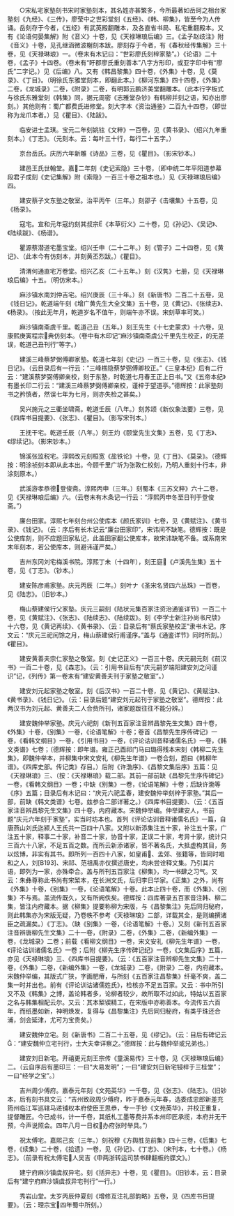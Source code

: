 <!-- { "loadSidebar": true } -->
　　○宋私宅家塾刻书宋时家塾刻本，其名姓亦甚繁多，今所最著如岳珂之相台家塾刻《九经》、《三传》，廖莹中之世彩堂刻《五经》、《韩、柳集》，皆至今为人传诵。岳刻存于今者，《五经》有武英殿翻雕本，及各直省书局、私宅重翻殿本。又有《论语何晏集解》附《音义》十卷，见《天禄琳琅后编》三。《孟子赵歧注》附《音义》十卷，见孔继涵微波榭刻本跋。廖刻存于今者，有《春秋经传集解》三十卷，见《天禄琳琅》一。（卷末有木记曰：“世彩廖氏刻梓家塾”。）《论语》二十卷，《孟子》十四卷。（卷末有“盱郡廖氏重刻善本”八字方形印，或亚字印中有“廖氏”二字记。）见《后编》八。又有《韩昌黎集》四十卷，《外集》十卷，见《莫录》、《丁目》。（明徐氏东雅堂刻本，即翻此本。）《柳河东集》四十四卷，《外集》二卷，《龙城录》二卷，《附录》二卷，有明郭云鹏济美堂翻雕本。（此本行字板式与徐氏东雅堂刻《韩集》同，据元周密《志雅堂杂钞》有韩柳并刻之语，知亦出廖刻。）其他则有：蜀广都费氏进修堂。刻大字本《资治通鉴》二百九十四卷，（即世称为龙爪本者。）见《瞿目》、《陆跋》。

　　临安进士孟琪。宝元二年刻姚铉《文粹》一百卷，见《黄书录》、（绍兴九年重刻本。）《丁志》。（元刻本。云：每叶三十行，每行二十五字。）

　　京台岳氏。庆历六年新雕《诗品》三卷，见《瞿目》。（影宋钞本。）

　　建邑王氏世翰堂。嘉二年刻《史记索隐》三十卷，（即中统二年平阳道参幕段君子成刻《史记集解》附《索隐》一百三十卷之祖本也。）见《天禄琳琅后编》四。

　　建安蔡子文东塾之敬室。治平丙午（三年。）刻邵子《击壤集》十五卷，见《杨录》。

　　寇宅。宣和元年寇约刻其叔宗《本草衍义》二十卷，见《孙记》、《吴记》、《陆续跋》、《杨谱》。

　　瞿源蔡潜道宅墨宝堂。绍兴壬申（二十二年。）刻《管子》二十四卷，见《黄记》、（此本今有仿刻本，并刻黄丕烈跋。）《瞿目》。

　　清渭何通直宅万卷堂。绍兴乙亥（二十五年。）刻《汉隽》七册，见《天禄琳琅后编》十五。（明仿宋本。）

　　麻沙镇水南刘仲吉宅。绍兴庚辰（三十年。）刻《新唐书》二百二十五卷，见《钱日记》。乾道端午刻《增广黄先生大全文集》五十卷，见《黄记》、《张续志》、《杨录》。（按此无年月，乾道岁名不值午，则端午亦不误。宋刻草率可笑。）

　　麻沙镇南斋虞千里。乾道己丑（五年。）刻王先生《十七史蒙求》十六卷，见康熙庚寅程宗典仿刻本。（卷中有木印记“麻沙镇南斋虞公千里先生校正，的无差误，乾道己丑刊行”等字。）

　　建溪三峰蔡梦弼傅卿家塾。乾道七年刻《史记》一百三十卷，见《张志》、《钱日记》。（云目录后有一行云：“三峰樵隐蔡梦弼傅卿校正。”《三皇本纪》后有二行云：“建溪蔡梦弼傅卿亲校，刻于东塾，时乾道七月春王正上日书。”又《五帝本纪》有墨长印二行云：“建溪三峰蔡梦弼傅卿亲校，谨梓于望道亭。”德辉按：此家塾刻书之矜慎者，然误七年为七月，则亦失检之甚矣。）

　　吴兴施元之三衢坐啸斋。乾道壬辰（八年。）刻苏颂《新仪象法要》三卷，见《四库书目提要》、《张志》、《瞿目》。（影写宋刊本。）

　　王抚干宅。乾道壬辰（八年。）刻王灼《颐堂先生文集》五卷，见《丁志》、《缪续记》。（影宋钞本。）

　　锦溪张监税宅。淳熙改元刻桓宽《盐铁论》十卷，见《丁目》、《莫录》。（德辉按：明涂祯刻本即从此本出。今顾千里广圻为张敦仁校刻，乃明人重刻十行本，非涂刻原本。）

　　武溪游孝恭德登俊斋。淳熙丙申（三年。）刻蜀本《三苏文粹》六十二卷，见《天禄琳琅后编》六。（云卷末有木条记一行云：“淳熙丙申冬至日刊于登俊斋。”）

　　廉台田家。淳熙七年刻台州公使库本《颜氏家训》七卷，见《黄赋注》、《黄书录》、《钱记》。（云：序后有长木记云“廉台田家印”，宋讳间不缺笔。德辉按：既是公使库刻，则不应题田家私记，此盖田家翻公使库本，故宋讳缺笔不备。或系南宋末年刻本，若公使库本，则避讳谨严矣。）

　　吉州东冈刘宅梅溪书院。淳熙丁未（十四年），刻王庭《卢溪先生集》五十卷，见《丁志》。（钞本。）

　　建安陈彦甫家塾。庆元丙辰（二年。）刻叶ナ《圣宋名贤四六丛珠》一百卷，见《陆志》。（旧钞本。）

　　梅山蔡建侯行父家塾。庆元三嗣刻《陆状元集百家注资治通鉴详节》一百二十卷，见《黄赋注》、《张志》、《陆续志》、《陆续跋》。刻《李学士新注孙尚书尺牍》十六卷，见《黄记再续》、《黄书录》、（云：目录后有“蔡氏家塾校正”隶书木记。序文云：“庆元三祀闰馀之月，梅山蔡建侯行甫谨序。”盖与《通鉴详节》同时所刻。）《瞿目》。

　　建安黄善夫宗仁家塾之敬室。刻《史记正义》一百三十卷。庆元嗣元刻《前汉书》一百二十卷，见《森志》。（云：引用书目后有“庆元嗣岁端阳建安刘之问谨识”记，《列传》第一卷末有“建安黄善夫刊于家塾之敬室”。）

　　建安刘元起家塾之敬室。刻《后汉书》一百二十卷，见《黄记》、《黄赋注》、《黄书录》、《钱日记》。（云：目录后题“建安刘元起刊于家塾之敬室”。德辉按：此两汉书为刘元起、黄善夫二人合赀所刊，诸家题跋往往不能分辨。）

　　建安魏仲举家塾。庆元六祀刻《新刊五百家注音辨昌黎先生文集》四十卷，《外集》十卷，《别集》一卷，《论语笔解》十卷；卷首《昌黎先生序传碑记》一卷，《看韩文纲目》一卷，《引用书目》一卷，《评论诂训音释诸儒名氏》一卷，《韩文类谱》七卷；（德辉按：即年谱。雍正己酉祁门马曰璐得残本宋刻《韩柳二先生集》，即魏仲举本，并柳集中宋文安礼《柳先生年谱》一卷合刻，题曰《韩柳年谱》。《四库史部。传记类》存目。）后附《许渤序》、《昌黎文集后序》五篇：见《天禄琳琅》三、（按：《天禄琳琅》载二部。其前一部前缺《昌黎先生序传碑记》一卷，《看韩文纲目》一卷；中缺《别集》一卷，《论语笔解》十卷；后缺许渤等《序》五篇；目录后有木记曰：“庆元六祀孟春，建安魏仲举刻梓于家塾。”其后一部，前缺《韩文类谱》七卷。兹参合二部详著之。）《四库书目提要》、（云：《五百家注音辨昌黎先生文集》四十卷，内府藏本。宋魏仲举编。仲举建安人，书前题“庆元六年刻于家塾”，实当时坊本也。首列《评论诂训音释诸儒名氏》一篇，自唐燕山刘氏迄颍人王氏共一百四十八家。又附以新添集注五十家，补注五十家，广注五十家，释事二十家，补音二十家，协音十家，正误二十家，考异十家，统计只三百六十八家，不足五百之数。而所云新添诸家，皆不著名氏，大抵虚构其目，务以炫博，非实有其书。即所列一百四十八家，如皇甫、孟郊、张籍等，皆同时唱和之人，刘[B193]、宋祁、范祖禹亦仅撰述唐史，均未尝诠释文集。乃引其片语，即列为一家，亦殊牵合。盖与所刊五百家注《柳集》，均一书肆之习气。又云：朱彝尊称此书尚有宋椠本，在长洲文氏，后归李日华家。《正集》之外，尚有《外集》十卷，《别集》一卷，《论语笔解》十卷。此本止四十卷，而《外集》、《别集》不与焉。盖流传既久，又有所阙佚矣。德辉按：四库著录五百家音注韩、柳二集，皆注内府藏本。据《柳集》提要称柳为宋版，与《昌黎集注》先后同归秘府，则此韩集亦为宋版无疑，乃卷帙不参考《天禄琳琅》二部，详载其全，是则编撰诸臣之疏漏矣。）《丁志》。（缺《别集》一卷，《论语笔解》十卷。）又刻《新刊五百家注音辨唐柳先生文集》二十一卷，《附录》二卷，《外集》二卷，《新编外集》一卷，《龙城录》二卷；前载《看柳文纲目》一卷，宋文安礼《柳先生年谱》一卷，《评论诂训诸儒名氏》一卷；后附《柳先生序传碑记纪》一卷，《文集后序》五篇，亦见《天禄琳琅》三、《四库书目提要》。（云：《五百家注音辨柳先生文集》二十一卷，《外集》二卷，《新编外集》一卷，《龙城录》二卷，《附录》二卷，内府藏本。宋魏仲举编，其版式广狭，字画肥瘠，与所刻《五百家注昌黎集》纤毫不爽，盖二集一时并出也。前有《评论训诂诸儒姓氏》，检核亦不足五百家。又云：书中所引又不及《韩集》之博，盖论韩者多，论柳者较少，故所取不过如此，特姑以五百家之名与韩集相配云尔。又云：其本椠锲精工，在宋版中亦称善本。今流传五六百年，而纸墨如新，神明焕发，复得与《昌黎集注》先后同归秘府，有类乎珠还合浦，剑会延津，尤可为宝贵矣。）

　　建安魏仲立宅。刻《新唐书》二百二十五卷，见《缪记》。（云：目后有碑记云：“建安魏仲立宅刊行，士大夫幸详察之。”德辉按：此与魏仲举或兄弟也。）

　　建安刘日新宅。开禧更元刻王宗传《童溪易传》三十卷，见《天禄琳琅后编》二。（云自序后有墨印三：一曰“大易发明”；一曰“建安刘日新宅锓梓于三桂堂”；一曰“经学之宝”。）

　　吉州周少傅府。嘉泰元年刻《文苑英华》一千卷，见《张志》、《陆志》。（旧钞本，后有刻书具文云：“吉州致政周少傅府，昨于嘉泰元年春，选委成忠郎新差充筠州临江军巡辖马递铺权本府使臣王思恭，专一手钞《文苑英华》，并校正重复，提督雕匠。今已成书，计一千卷，其纸札工墨等费并系本州印匠承揽，本府并无干预，今声说照会。四年八月一日权办府张时举具。”）

　　祝太傅宅。嘉熙己亥（三年。）刻祝穆《方舆胜览前集》四十三卷，《后集》七卷，《续集》二十卷，《拾遗》一卷，见《孙记》、《丁志》、（宋刊本，七十卷。）《杨志》。（前录有祝太傅宅人吴吉《申两浙转运司禁书肆翻板约牒文》。）

　　建宁府麻沙镇虞叔异宅。刻《括异志》十卷，见《瞿目》。（旧钞本，云：目录后有“建宁府麻沙镇虞叔异宅刊行”一行。）

　　秀岩山堂。太岁丙辰仲夏刻《增修互注礼部韵略》五卷，见《四库书目提要》。（云：理宗宝四年蜀中所刻。）

